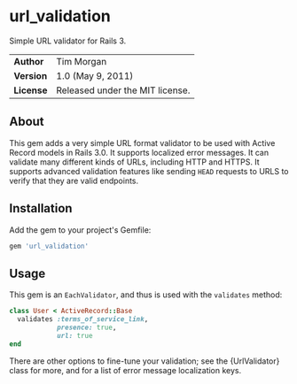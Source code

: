 # url_validation

Simple URL validator for Rails 3.

|             |                                 |
|:------------|:--------------------------------|
| **Author**  | Tim Morgan                      |
| **Version** | 1.0 (May 9, 2011)               |
| **License** | Released under the MIT license. |

## About

This gem adds a very simple URL format validator to be used with Active Record
models in Rails 3.0. It supports localized error messages. It can validate many
different kinds of URLs, including HTTP and HTTPS. It supports advanced
validation features like sending `HEAD` requests to URLS to verify that they are
valid endpoints.

## Installation

Add the gem to your project's Gemfile:

``` ruby
gem 'url_validation'
```

## Usage

This gem is an `EachValidator`, and thus is used with the `validates` method:

``` ruby
class User < ActiveRecord::Base
  validates :terms_of_service_link,
            presence: true,
            url: true
end
```

There are other options to fine-tune your validation; see the {UrlValidator}
class for more, and for a list of error message localization keys.
